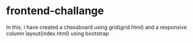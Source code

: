 # frontend-challange


In this, i have created a chessboard using grid(grid.html) and a responsive column layout(index.html) using bootstrap